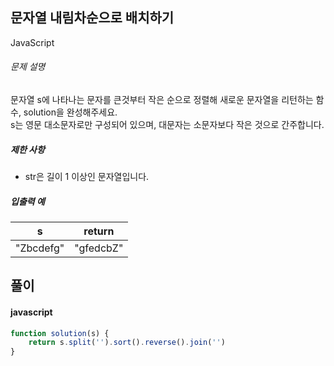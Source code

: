 ## 문자열 내림차순으로 배치하기

JavaScript

###### 문제 설명

문자열 s에 나타나는 문자를 큰것부터 작은 순으로 정렬해 새로운 문자열을 리턴하는 함수, solution을 완성해주세요.\
s는 영문 대소문자로만 구성되어 있으며, 대문자는 소문자보다 작은 것으로 간주합니다.

##### 제한 사항

-   str은 길이 1 이상인 문자열입니다.

##### 입출력 예

| s | return |
| --- | --- |
| "Zbcdefg" | "gfedcbZ" |

## 풀이

#### javascript
```javascript
function solution(s) {
    return s.split('').sort().reverse().join('')
}
```